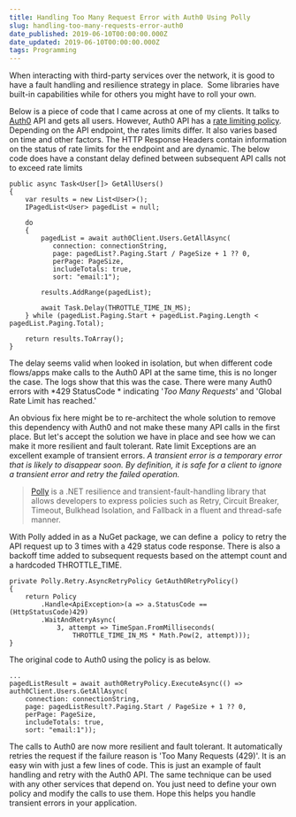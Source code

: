 ```yaml
---
title: Handling Too Many Request Error with Auth0 Using Polly
slug: handling-too-many-requests-error-auth0
date_published: 2019-06-10T00:00:00.000Z
date_updated: 2019-06-10T00:00:00.000Z
tags: Programming
---
```


When interacting with third-party services over the network, it is good to have a fault handling and resilience strategy in place.  Some libraries have built-in capabilities while for others you might have to roll your own.

Below is a piece of code that I came across at one of my clients. It talks to [Auth0](https://auth0.com/) API and gets all users. However, Auth0 API has a [rate limiting policy](https://auth0.com/docs/policies/rate-limits). Depending on the API endpoint, the rates limits differ. It also varies based on time and other factors. The HTTP Response Headers contain information on the status of rate limits for the endpoint and are dynamic. The below code does have a constant delay defined between subsequent API calls not to exceed rate limits

    public async Task<User[]> GetAllUsers()
    {
        var results = new List<User>();
        IPagedList<User> pagedList = null;
    
        do
        {
            pagedList = await auth0Client.Users.GetAllAsync(
               connection: connectionString,
               page: pagedList?.Paging.Start / PageSize + 1 ?? 0,
               perPage: PageSize,
               includeTotals: true,
               sort: "email:1");
    
            results.AddRange(pagedList);
    
            await Task.Delay(THROTTLE_TIME_IN_MS);
        } while (pagedList.Paging.Start + pagedList.Paging.Length < pagedList.Paging.Total);
    
        return results.ToArray();
    }
    

The delay seems valid when looked in isolation, but when different code flows/apps make calls to the Auth0 API at the same time, this is no longer the case. The logs show that this was the case. There were many Auth0 errors with *429 StatusCode * indicating '*Too Many Requests*' and 'Global Rate Limit has reached.'

An obvious fix here might be to re-architect the whole solution to remove this dependency with Auth0 and not make these many API calls in the first place. But let's accept the solution we have in place and see how we can make it more resilient and fault tolerant. Rate limit Exceptions are an excellent example of transient errors. *A transient error is a temporary error that is likely to disappear soon. By definition, it is safe for a client to ignore a transient error and retry the failed operation.*

> [Polly](http://www.thepollyproject.org/) is a .NET resilience and transient-fault-handling library that allows developers to express policies such as Retry, Circuit Breaker, Timeout, Bulkhead Isolation, and Fallback in a fluent and thread-safe manner.

With Polly added in as a NuGet package, we can define a  policy to retry the API request up to 3 times with a 429 status code response. There is also a backoff time added to subsequent requests based on the attempt count and a hardcoded THROTTLE_TIME.

    private Polly.Retry.AsyncRetryPolicy GetAuth0RetryPolicy()
    {
        return Policy
            .Handle<ApiException>(a => a.StatusCode == (HttpStatusCode)429)
            .WaitAndRetryAsync(
                3, attempt => TimeSpan.FromMilliseconds(
                    THROTTLE_TIME_IN_MS * Math.Pow(2, attempt)));
    }
    

The original code to Auth0 using the policy is as below.

    ...
    pagedListResult = await auth0RetryPolicy.ExecuteAsync(() => auth0Client.Users.GetAllAsync(
        connection: connectionString,
        page: pagedListResult?.Paging.Start / PageSize + 1 ?? 0,
        perPage: PageSize,
        includeTotals: true,
        sort: "email:1"));
    

The calls to Auth0 are now more resilient and fault tolerant. It automatically retries the request if the failure reason is 'Too Many Requests (429)'. It is an easy win with just a few lines of code. This is just an example of fault handling and retry with the Auth0 API. The same technique can be used with any other services that depend on. You just need to define your own policy and modify the calls to use them. Hope this helps you handle transient errors in your application.
